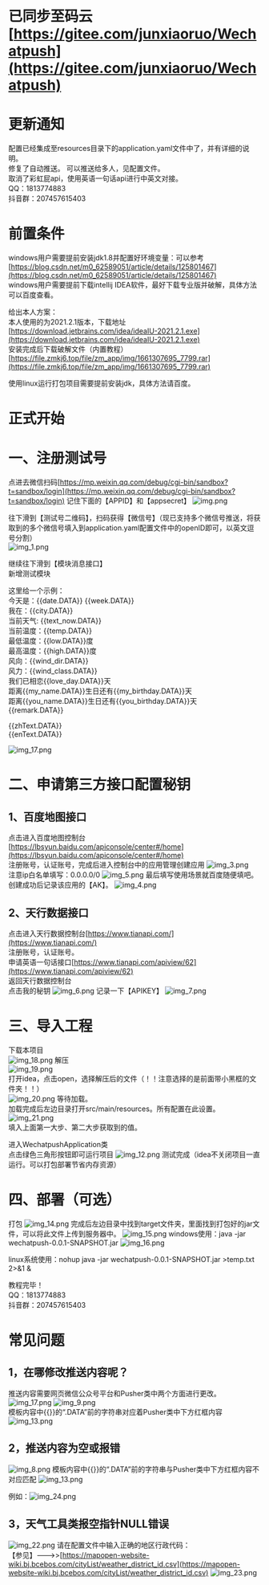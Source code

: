# 已同步至码云[https://gitee.com/junxiaoruo/Wechatpush](https://gitee.com/junxiaoruo/Wechatpush)

# 更新通知
配置已经集成至resources目录下的application.yaml文件中了，并有详细的说明。  
修复了自动推送。 
可以推送给多人，见配置文件。  
取消了彩虹屁api，使用英语一句话api进行中英文对接。  
QQ：1813774883  
抖音群：207457615403

# 前置条件
windows用户需要提前安装jdk1.8并配置好环境变量：可以参考[https://blog.csdn.net/m0_62589051/article/details/125801467](https://blog.csdn.net/m0_62589051/article/details/125801467)  
windows用户需要提前下载intellij IDEA软件，最好下载专业版并破解，具体方法可以百度查看。  
  
给出本人方案：  
本人使用的为2021.2.1版本，下载地址[https://download.jetbrains.com/idea/ideaIU-2021.2.1.exe](https://download.jetbrains.com/idea/ideaIU-2021.2.1.exe)   
安装完成后下载破解文件（内置教程）[https://file.zmkj6.top/file/zm_app/img/1661307695_7799.rar](https://file.zmkj6.top/file/zm_app/img/1661307695_7799.rar)  
  

使用linux运行打包项目需要提前安装jdk，具体方法请百度。

# 正式开始
# 一、注册测试号
点进去微信扫码[https://mp.weixin.qq.com/debug/cgi-bin/sandbox?t=sandbox/login](https://mp.weixin.qq.com/debug/cgi-bin/sandbox?t=sandbox/login)
记住下面的【APPID】和【appsecret】
![img.png](img.png)

往下滑到【测试号二维码】，扫码获得【微信号】（现已支持多个微信号推送，将获取到的多个微信号填入到application.yaml配置文件中的openID即可，以英文逗号分割）  
![img_1.png](img_1.png)


继续往下滑到【模块消息接口】  
新增测试模块  

这里给一个示例：  
今天是：{{date.DATA}} {{week.DATA}}  
我在：{{city.DATA}}  
当前天气: {{text_now.DATA}}  
当前温度：{{temp.DATA}}  
最低温度：{{low.DATA}}度  
最高温度：{{high.DATA}}度  
风向：{{wind_dir.DATA}}  
风力：{{wind_class.DATA}}  
我们已相恋{{love_day.DATA}}天  
距离{{my_name.DATA}}生日还有{{my_birthday.DATA}}天  
距离{{you_name.DATA}}生日还有{{you_birthday.DATA}}天  
{{remark.DATA}}  
  
{{zhText.DATA}}  
{{enText.DATA}}  

![img_17.png](img_17.png)

# 二、申请第三方接口配置秘钥
## 1、百度地图接口
点击进入百度地图控制台[https://lbsyun.baidu.com/apiconsole/center#/home](https://lbsyun.baidu.com/apiconsole/center#/home)  
注册账号，认证账号，完成后进入控制台中的应用管理创建应用
![img_3.png](img_3.png)  
注意ip白名单填写：0.0.0.0/0
![img_5.png](img_5.png)
最后填写使用场景就百度随便填吧。
创建成功后记录该应用的【AK】。
![img_4.png](img_4.png)

## 2、天行数据接口
点击进入天行数据控制台[https://www.tianapi.com/](https://www.tianapi.com/)  
注册账号，认证账号。  
申请英语一句话接口[https://www.tianapi.com/apiview/62](https://www.tianapi.com/apiview/62)  
返回天行数据控制台  
点击我的秘钥
![img_6.png](img_6.png)
记录一下【APIKEY】
![img_7.png](img_7.png)

# 三、导入工程
下载本项目  
![img_18.png](img_18.png)
解压  
![img_19.png](img_19.png)  
打开idea，点击open，选择解压后的文件（！！注意选择的是前面带小黑框的文件夹！！）  
![img_20.png](img_20.png)
等待加载。  
加载完成后左边目录打开src/main/resources。所有配置在此设置。  
![img_21.png](img_21.png)  
填入上面第一大步、第二大步获取到的值。

进入WechatpushApplication类  
点击绿色三角形按钮即可运行项目
![img_12.png](img_12.png)
测试完成（idea不关闭项目一直运行。可以打包部署节省内存资源）

# 四、部署（可选）
打包
![img_14.png](img_14.png)
完成后左边目录中找到target文件夹，里面找到打包好的jar文件，可以将此文件上传到服务器中。
![img_15.png](img_15.png)
windows使用：java -jar wechatpush-0.0.1-SNAPSHOT.jar
![img_16.png](img_16.png)
  
linux系统使用：nohup java -jar wechatpush-0.0.1-SNAPSHOT.jar >temp.txt 2>&1 &
  
教程完毕！  
QQ：1813774883  
抖音群：207457615403

# 常见问题  
## 1，在哪修改推送内容呢？  
推送内容需要网页微信公众号平台和Pusher类中两个方面进行更改。
![img_17.png](img_17.png)
![img_9.png](img_9.png)  
模板内容中{{}}的“.DATA”前的字符串对应着Pusher类中下方红框内容  
![img_13.png](img_13.png)
  
## 2，推送内容为空或报错  
![img_8.png](img_8.png)
模板内容中{{}}的“.DATA”前的字符串与Pusher类中下方红框内容不对应匹配
![img_13.png](img_13.png)  
  
例如：![img_24.png](img_24.png)

## 3，天气工具类报空指针NULL错误
![img_22.png](img_22.png)
请在配置文件中输入正确的地区行政代码：  
【参见】--->>[https://mapopen-website-wiki.bj.bcebos.com/cityList/weather_district_id.csv](https://mapopen-website-wiki.bj.bcebos.com/cityList/weather_district_id.csv)
![img_23.png](img_23.png)